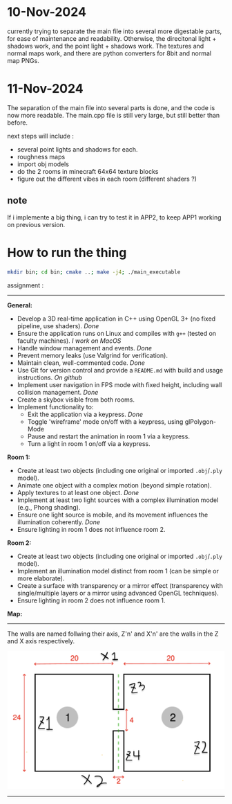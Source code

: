 

# 10-Nov-2024
currently trying to separate the main file into several more digestable parts, for ease of maintenance and readability.
Otherwise, the direcitonal light + shadows work, and the point light + shadows work.
The textures and normal maps work, and there are python converters for 8bit and normal map PNGs.
# 11-Nov-2024
The separation of the main file into several parts is done, and the code is now more readable.
The main.cpp file is still very large, but still better than before.

next steps will include :

 - several point lights and shadows for each.
 - roughness maps
 - import obj models
 - do the 2 rooms in minecraft 64x64 texture blocks
 - figure out the different vibes in each room (different shaders ?)

## note

If i implemente a big thing, i can try to test it in APP2, to keep APP1 working on previous version.

# How to run the thing

```bash
mkdir bin; cd bin; cmake ..; make -j4; ./main_executable
```

assignment : 

---

**General:**
- Develop a 3D real-time application in C++ using OpenGL 3+ (no fixed pipeline, use shaders). *Done*
- Ensure the application runs on Linux and compiles with `g++` (tested on faculty machines). *I work on MacOS*
- Handle window management and events. *Done*
- Prevent memory leaks (use Valgrind for verification).
- Maintain clean, well-commented code. *Done*
- Use Git for version control and provide a `README.md` with build and usage instructions. *On github*
- Implement user navigation in FPS mode with fixed height, including wall collision management. *Done*
- Create a skybox visible from both rooms.
- Implement functionality to:
  - Exit the application via a keypress. *Done*
  - Toggle 'wireframe' mode on/off with a keypress, using glPolygon-Mode
  - Pause and restart the animation in room 1 via a keypress.
  - Turn a light in room 1 on/off via a keypress.

**Room 1:**
- Create at least two objects (including one original or imported `.obj`/`.ply` model).
- Animate one object with a complex motion (beyond simple rotation).
- Apply textures to at least one object. *Done*
- Implement at least two light sources with a complex illumination model (e.g., Phong shading).
- Ensure one light source is mobile, and its movement influences the illumination coherently. *Done*
- Ensure lighting in room 1 does not influence room 2.

**Room 2:**
- Create at least two objects (including one original or imported `.obj`/`.ply` model).
- Implement an illumination model distinct from room 1 (can be simple or more elaborate).
- Create a surface with transparency or a mirror effect (transparency with single/multiple layers or a mirror using advanced OpenGL techniques).
- Ensure lighting in room 2 does not influence room 1.

**Map:**


---

The walls are named follwing their axis, Z'n' and X'n' are the walls in the Z and X axis respectively.

![Room Structure](assets/images/Room_Structure.png)

---